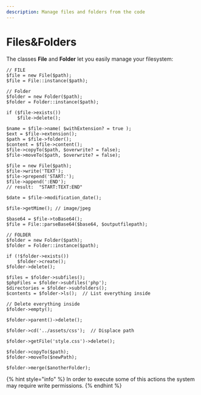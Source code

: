 ```yaml
---
description: Manage files and folders from the code
---
```


# Files\&Folders

The classes **File** and **Folder** let you easily manage your filesystem:

```
// FILE
$file = new File($path);
$file = File::instance($path);

// Folder
$folder = new Folder($path);
$folder = Folder::instance($path);

if ($file->exists())
    $file->delete();
    
$name = $file->name( $withExtension? = true );
$ext = $file->extension();
$path = $file->folder();
$content = $file->content();
$file->copyTo($path, $overwrite? = false);
$file->moveTo($path, $overwrite? = false);

$file = new File($path);
$file->write('TEXT');
$file->prepend('START:');
$file->append(':END');
// result:  "START:TEXT:END"

$date = $file->modification_date();

$file->getMime(); // image/jpeg

$base64 = $file->toBase64();
$file = File::parseBase64($base64, $outputfilepath);

// FOLDER
$folder = new Folder($path);
$folder = Folder::instance($path);

if (!$folder->exists())
    $folder->create();
$folder->delete();

$files = $folder->subfiles();
$phpFiles = $folder->subfiles('php');
$directories = $folder->subfolders();
$contents = $folder->ls();  // List everything inside

// Delete everything inside
$folder->empty();

$folder->parent()->delete();

$folder->cd('../assets/css');  // Displace path

$folder->getFile('style.css')->delete();

$folder->copyTo($path);
$folder->moveTo($newPath);

$folder->merge($anotherFolder);
```

{% hint style="info" %}
In order to execute some of this actions the system may require write permissions.
{% endhint %}
